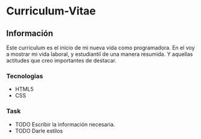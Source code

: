 # Curriculum-Vitae
## Información

Este curriculum es el inicio de mi nueva vida como programadora. En el voy a mostrar mi vida laboral, y estudiantil de una manera resumida. Y aquellas actitudes que creo importantes de destacar.

### Tecnologias

- HTML5
- CSS

### Task
 - TODO Escribir la información necesaria.
 - TODO Darle estilos 
 

